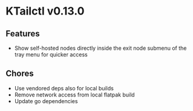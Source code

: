 # KTailctl v0.13.0

## Features

- Show self-hosted nodes directly inside the exit node submenu of the tray menu for quicker access

## Chores

- Use vendored deps also for local builds
- Remove network access from local flatpak build
- Update go dependencies
